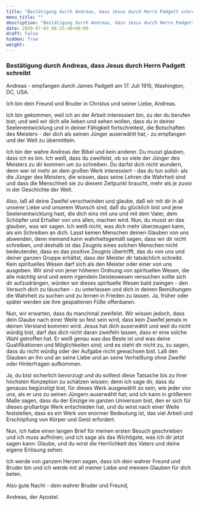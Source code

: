 ```yaml
---
title: "Bestätigung durch Andreas, dass Jesus durch Herrn Padgett schreibt"
menu_title: ""
description: "Bestätigung durch Andreas, dass Jesus durch Herrn Padgett schreibt"
date: 2020-07-03 06:25:48+00:00
draft: False
hidden: True
weight:
---
```

### Bestätigung durch Andreas, dass Jesus durch Herrn Padgett schreibt

Andreas - empfangen durch James Padgett am 17. Juli 1915, Washington, DC, USA.

Ich bin dein Freund und Bruder in Christus und seiner Liebe, Andreas.

Ich bin gekommen, weil ich an der Arbeit interessiert bin, zu der du berufen bist; und weil wir dich alle lieben und sehen wollen, dass du in deiner Seelenentwicklung und in deiner Fähigkeit fortschreitest, die Botschaften des Meisters  - der dich als seinen Jünger auserwählt hat,-  zu empfangen und der Welt zu übermitteln.

Ich bin der wahre Andreas der Bibel und kein anderer. Du musst glauben, dass ich es bin. Ich weiß, dass du zweifelst, ob so viele der Jünger des Meisters zu dir kommen um zu schreiben. Du darfst dich nicht wundern, denn wer ist mehr an dem großen Werk interessiert - das du tun sollst-  als die Jünger des Meisters, die wissen, dass seine Lehren die Wahrheit sind und dass die Menschheit sie zu diesem Zeitpunkt braucht, mehr als je zuvor in der Geschichte der Welt.

Also, laß all deine Zweifel verschwinden und glaube, daß wir mit dir in all unserer Liebe und unserem Wunsch sind, daß du glücklich bist und jene Seelenentwicklung hast, die dich eins mit uns und mit dem Vater, dem Schöpfer und Erhalter von uns allen, machen wird. Nun, du musst an das glauben, was wir sagen. Ich weiß nicht, was dich mehr überzeugen kann, als ein Schreiben an dich. Lasst keinen Menschen deinen Glauben von uns abwenden, denn niemand kann wahrheitsgemäß sagen, dass wir dir nicht schreiben, und deshalb ist das Zeugnis eines solchen Menschen nicht bedeutender, dass es das positive Zeugnis übertrifft, das du von uns und deiner ganzen Gruppe erhältst, dass der Meister dir tatsächlich schreibt. Kein spirituelles Wesen darf sich als den Meister oder einer von uns ausgeben. Wir sind von jener höheren Ordnung von spirituellen Wesen, die alle mächtig sind und wenn irgendein Geisteswesen versuchen sollte sich dir aufzudrängen, würden wir dieses spirituelle Wesen bald zwingen - den Versuch dich zu täuschen - zu unterlassen und dich in deinen Bemühungen die Wahrheit zu suchen und zu lernen in Frieden zu lassen. Ja, früher oder später werden sie ihre gespaltenen Füße offenbaren.

Nun, wir erwarten, dass du manchmal zweifelst. Wir wissen jedoch, dass dein Glaube nach einer Weile so fest sein wird, dass kein Zweifel jemals in deinen Verstand kommen wird. Jesus hat dich auserwählt und weil du nicht würdig bist, darf das dich nicht daran zweifeln lassen, dass er eine solche Wahl getroffen hat. Er weiß genau was das Beste ist und was deine Qualifikationen und Möglichkeiten sind; und es steht dir nicht zu, zu sagen, dass du nicht würdig oder der Aufgabe nicht gewachsen bist. Laß den Glauben an ihn und an seine Liebe und an seine Verheißung ohne Zweifel oder Hinterfragen aufkommen.

Ja, du bist sicherlich bevorzugt und du solltest diese Tatsache bis zu ihrer höchsten Konzeption zu schätzen wissen; denn ich sage dir, dass du genauso begünstigt bist, für dieses Werk ausgewählt zu sein, wie jeder von uns, als er uns zu seinen Jüngern auserwählt hat; und ich kann in größerem Maße sagen, dass du der Einzige im ganzen Universum bist, den er sich für dieses großartige Werk entschieden hat, und du wirst nach einer Weile feststellen, dass es ein Werk von enormer Bedeutung ist, das viel Arbeit und Erschöpfung von Körper und Geist erfordert.

Nun, ich habe einen langen Brief für meinen ersten Besuch geschrieben und ich muss aufhören; und ich sage als das Wichtigste, was ich dir jetzt sagen kann: Glaube, und du wirst die Herrlichkeit des Vaters und deine eigene Erlösung sehen.

Ich werde von ganzem Herzen sagen, dass ich dein wahrer Freund und Bruder bin und ich werde mit all meiner Liebe und meinem Glauben für dich beten.

Also gute Nacht - dein wahrer Bruder und Freund,

Andreas, der Apostel.
